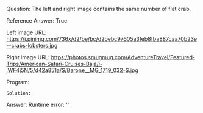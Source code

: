 Question: The left and right image contains the same number of flat crab.

Reference Answer: True

Left image URL: https://i.pinimg.com/736x/d2/be/bc/d2bebc97605a3feb8fba887caa70b23e--crabs-lobsters.jpg

Right image URL: https://photos.smugmug.com/AdventureTravel/Featured-Trips/American-Safari-Cruises-Baja/i-jWF4j5N/5/d42a851a/S/Barone__MG_1719_032-S.jpg

Program:

```
Solution:
```
Answer: Runtime error: ''

